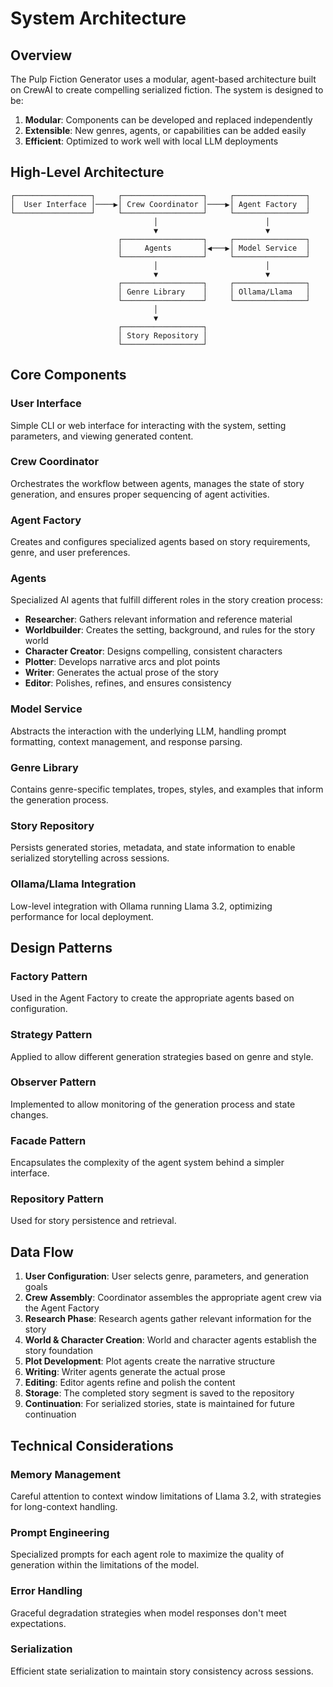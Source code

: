 # System Architecture

## Overview

The Pulp Fiction Generator uses a modular, agent-based architecture built on CrewAI to create compelling serialized fiction. The system is designed to be:

1. **Modular**: Components can be developed and replaced independently
2. **Extensible**: New genres, agents, or capabilities can be added easily
3. **Efficient**: Optimized to work well with local LLM deployments

## High-Level Architecture

```
┌─────────────────┐     ┌──────────────────┐     ┌────────────────┐
│  User Interface │────▶│ Crew Coordinator │────▶│ Agent Factory  │
└─────────────────┘     └──────────────────┘     └────────────────┘
                                │                        │
                                ▼                        ▼
                        ┌──────────────────┐     ┌────────────────┐
                        │     Agents       │◀───▶│ Model Service  │
                        └──────────────────┘     └────────────────┘
                                │                        │
                                ▼                        ▼
                        ┌──────────────────┐     ┌────────────────┐
                        │ Genre Library    │     │ Ollama/Llama   │
                        └──────────────────┘     └────────────────┘
                                │                        
                                ▼                        
                        ┌──────────────────┐     
                        │ Story Repository │     
                        └──────────────────┘     
```

## Core Components

### User Interface
Simple CLI or web interface for interacting with the system, setting parameters, and viewing generated content.

### Crew Coordinator
Orchestrates the workflow between agents, manages the state of story generation, and ensures proper sequencing of agent activities.

### Agent Factory
Creates and configures specialized agents based on story requirements, genre, and user preferences.

### Agents
Specialized AI agents that fulfill different roles in the story creation process:
- **Researcher**: Gathers relevant information and reference material
- **Worldbuilder**: Creates the setting, background, and rules for the story world
- **Character Creator**: Designs compelling, consistent characters
- **Plotter**: Develops narrative arcs and plot points
- **Writer**: Generates the actual prose of the story
- **Editor**: Polishes, refines, and ensures consistency

### Model Service
Abstracts the interaction with the underlying LLM, handling prompt formatting, context management, and response parsing.

### Genre Library
Contains genre-specific templates, tropes, styles, and examples that inform the generation process.

### Story Repository
Persists generated stories, metadata, and state information to enable serialized storytelling across sessions.

### Ollama/Llama Integration
Low-level integration with Ollama running Llama 3.2, optimizing performance for local deployment.

## Design Patterns

### Factory Pattern
Used in the Agent Factory to create the appropriate agents based on configuration.

### Strategy Pattern
Applied to allow different generation strategies based on genre and style.

### Observer Pattern
Implemented to allow monitoring of the generation process and state changes.

### Facade Pattern
Encapsulates the complexity of the agent system behind a simpler interface.

### Repository Pattern
Used for story persistence and retrieval.

## Data Flow

1. **User Configuration**: User selects genre, parameters, and generation goals
2. **Crew Assembly**: Coordinator assembles the appropriate agent crew via the Agent Factory
3. **Research Phase**: Research agents gather relevant information for the story
4. **World & Character Creation**: World and character agents establish the story foundation
5. **Plot Development**: Plot agents create the narrative structure
6. **Writing**: Writer agents generate the actual prose
7. **Editing**: Editor agents refine and polish the content
8. **Storage**: The completed story segment is saved to the repository
9. **Continuation**: For serialized stories, state is maintained for future continuation

## Technical Considerations

### Memory Management
Careful attention to context window limitations of Llama 3.2, with strategies for long-context handling.

### Prompt Engineering
Specialized prompts for each agent role to maximize the quality of generation within the limitations of the model.

### Error Handling
Graceful degradation strategies when model responses don't meet expectations.

### Serialization
Efficient state serialization to maintain story consistency across sessions. 